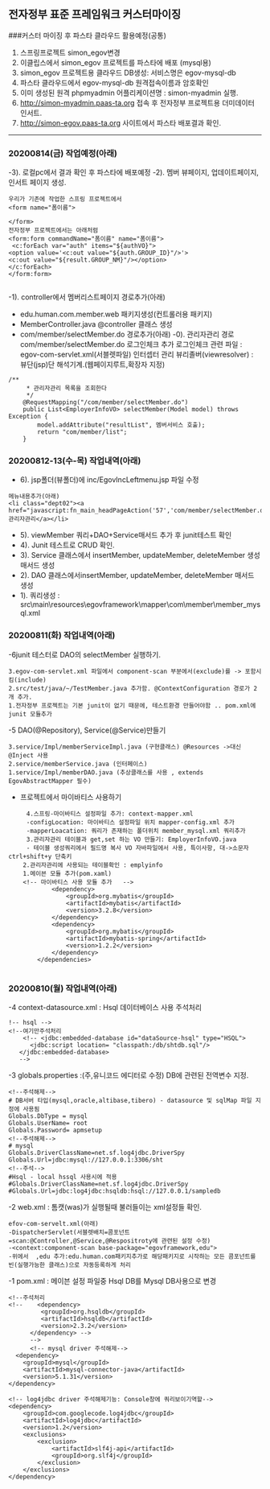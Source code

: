 ## 전자정부 표준 프레임워크  커스터마이징


###커스터 마이징 후 파스타 클라우드 활용예정(공통)
 1. 스프링프로젝트 simon_egov변경 
 2. 이클립스에서 simon_egov 프로젝트를 파스타에 배포 (mysql용)
 3. simon_egov 프로젝트용 클라우드 DB생성: 서비스명은 egov-mysql-db
 4. 파스타 클라우드에서 egov-mysql-db 원격접속이름과 암호확인
 5. 이미 생성된 원격 phpmyadmin 어플리케이션명 : simon-myadmin 실행. 
 6. http://simon-myadmin.paas-ta.org 접속 후 전자정부 프로젝트용 더미데이터 인서트.
 7. http://simon-egov.paas-ta.org 사이트에서 파스타 배포결과 확인.
***
### 20200814(금) 작업예정(아래)
-3). 로컬pc에서 결과 확인 후 파스타에 배포예정
-2). 멤버 뷰페이지, 업데이트페이지, 인서트 페이지 생성.

```
우리가 기존에 작업한 스프링 프로젝트에서 
<form name="폼이름">

</form>
전자정부 프로젝트에서는 아래처럼
<form:form commandName="폼이름" name="폼이름">
 <c:forEach var="auth" items="${authVO}">
<option value='<c:out value="${auth.GROUP_ID}"/>'>
<c:out value="${result.GROUP_NM}"/></option>
</c:forEach>   
</form:form>
             
```
-1). controller에서 멤버리스트페이지 경로추가(아래)
- edu.human.com.member.web 패키지생성(컨트롤러용 패키지)
- MemberController.java @controller 클래스 생성
- com/member/selectMember.do 경로추가(아래)
-0). 관리자관리 경로 com/member/selectMember.do 로그인체크 추가
로그인체크 관련 파일 : egov-com-servlet.xml(서블렛파일) 인터셉터 관리
뷰리졸버(viewresolver) : 뷰단(jsp)단 해석기계.(웹페이지루트,확장자 지정)

```
/**
     * 관리자관리 목록을 조회한다
     */
    @RequestMapping("/com/member/selectMember.do")
    public List<EmployerInfoVO> selectMember(Model model) throws Exception {
        model.addAttribute("resultList", 멤버서비스 호출);
        return "com/member/list";
    }
```
### 20200812-13(수-목) 작업내역(아래)
- 6). jsp폴더(뷰폴더)에 inc/EgovIncLeftmenu.jsp 파일 수정

```
메뉴내용추가(아래)
<li class="dept02"><a href="javascript:fn_main_headPageAction('57','com/member/selectMember.do')">관리자관리</a></li>
```
- 5). viewMember 쿼리+DAO+Service매서드 추가 후 junit테스트 확인
- 4). Junit 테스트로 CRUD 확인.
- 3). Service 클래스에서 insertMember, updateMember, deleteMember 생성 매서드 생성
- 2). DAO 클래스에서insertMember, updateMember, deleteMember 매서드 생성
- 1). 쿼리생성 :
   src\main\resources\egovframework\mapper\com\member\member_mysql.xml


### 20200811(화) 작업내역(아래)
-6junit 테스터로 DAO의 selectMember 실행하기.

```
3.egov-com-servlet.xml 파일에서 component-scan 부분에서(exclude)를 -> 포함시킴(include)
2.src/test/java/~/TestMember.java 추가함. @ContextConfiguration 경로가 2개 추가.
1.전자정부 프로젝트는 기본 junit이 없기 때문에, 테스트환경 만들어야함 .. pom.xml에 junit 모듈추가
```
-5 DAO(@Repository), Service(@Service)만들기

```
3.service/Impl/memberServiceImpl.java (구현클래스) @Resources ->대신 @Inject 사용
2.service/memberService.java (인터페이스)
1.service/Impl/memberDAO.java (추상클래스를 사용 , extends EgovAbstractMapper 필수)
```
- 프로젝트에서 마이바티스 사용하기

``` 
     4.스프링-마이바티스 설정파일 추가: context-mapper.xml
     -configLocation: 마이바티스 설정파일 위치 mapper-config.xml 추가
     -mapperLoacation: 쿼리가 존재하는 폴더위치 member_mysql.xml 쿼리추가
     3.관리자관리 테이블과 get,set 하는 VO 만들기: EmployerInfoVO.java
     - 테이블 생성쿼리에서 필드명 복사 VO 자바파일에서 사용, 특이사항, 대->소문자 ctrl+shift+y 단축키
	2.관리자관리에 사용되는 테이블확인 : emplyinfo
	1.메이븐 모듈 추가(pom.xaml)
	<!-- 마이바티스 사용 모듈 추가   -->
			<dependency>
				<groupId>org.mybatis</groupId>
				<artifactId>mybatis</artifactId>
				<version>3.2.8</version>
			</dependency>
			<dependency>
				<groupId>org.mybatis</groupId>
				<artifactId>mybatis-spring</artifactId>
				<version>1.2.2</version>
			</dependency>
		</dependencies>
	
```
	
	
### 20200810(월) 작업내역(아래)
-4 context-datasource.xml : Hsql 데이터베이스 사용 주석처리

```
!-- hsql -->
<!--여기만주석처리
    <!-- <jdbc:embedded-database id="dataSource-hsql" type="HSQL">
      <jdbc:script location= "classpath:/db/shtdb.sql"/>
   </jdbc:embedded-database> 
   -->
```
-3 globals.properties :(주,유니코드 에디터로 수정) DB에 관련된 전역변수 지정.

```
<!--주석해제-->
# DB서버 타입(mysql,oracle,altibase,tibero) - datasource 및 sqlMap 파일 지정에 사용됨
Globals.DbType = mysql
Globals.UserName= root
Globals.Password= apmsetup
<!--주석해제-->
# mysql
Globals.DriverClassName=net.sf.log4jdbc.DriverSpy
Globals.Url=jdbc:mysql://127.0.0.1:3306/sht
<!--주석-->
#Hsql - local hssql 사용시에 적용
#Globals.DriverClassName=net.sf.log4jdbc.DriverSpy
#Globals.Url=jdbc:log4jdbc:hsqldb:hsql://127.0.0.1/sampledb
```
-2 web.xml : 톰캣(was)가 실행될때 불러들이는 xml설정들 확인.

```
efov-com-servelt.xml(아래)
-DispatcherServlet(서블렛배치=콤포넌트=scan:@Controller,@Service,@Respositroty에 관련된 설정 수정)
-<context:component-scan base-package="egovframework,edu">
-위에서  ,edu 추가:edu.human.com패키지추가로 해당패키지로 시작하는 모든 콤포넌트를 빈(실행가능한 클래스)으로 자동등록하게 처리
```
-1 pom.xml : 메이븐 설정 파일중 Hsql DB를 Mysql DB사용으로 변경

```
<!--주석처리
<!--    <dependency>
         <groupId>org.hsqldb</groupId>
         <artifactId>hsqldb</artifactId>
         <version>2.3.2</version>
      </dependency> -->
      -->
      <!-- mysql driver 주석해제-->
  <dependency>
    <groupId>mysql</groupId>
    <artifactId>mysql-connector-java</artifactId>
    <version>5.1.31</version>
</dependency>

<!-- log4jdbc driver 주석해제기능: Console창에 쿼리보이기역할-->
<dependency>
    <groupId>com.googlecode.log4jdbc</groupId>
    <artifactId>log4jdbc</artifactId>
    <version>1.2</version>
    <exclusions>
        <exclusion>
            <artifactId>slf4j-api</artifactId>
            <groupId>org.slf4j</groupId>
        </exclusion>
    </exclusions>
</dependency>
```